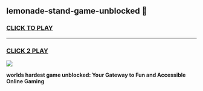 
## lemonade-stand-game-unblocked 👋
<h3>
<a href="https://premium.freeplayer.one?title=lemonade-stand-game-unblocked&ref=14F">CLICK TO PLAY</a></h3>
<hr>

<h3>
<a href="https://premium.freeplayer.one?title=lemonade-stand-game-unblocked&ref=14F">CLICK 2 PLAY</a>
  
</h3>

<a href="https://premium.freeplayer.one?title=lemonade-stand-game-unblocked&ref=12F/"><img src="https://clearcache.store/games.png"></a>


**worlds hardest game unblocked: Your Gateway to Fun and Accessible Online Gaming**
